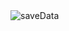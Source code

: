 <img alt="saveData" src="https://user-images.githubusercontent.com/82192935/118672337-2051b280-b833-11eb-8885-9d23eb9bfa99.PNG">
